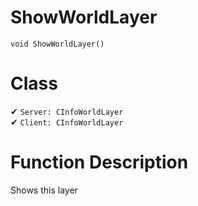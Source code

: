 # ShowWorldLayer
```
void ShowWorldLayer()
```
# Class
✔ `Server: CInfoWorldLayer`  
✔ `Client: CInfoWorldLayer`  

# Function Description
Shows this layer
